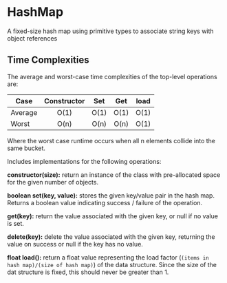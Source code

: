 # HashMap
A fixed-size hash map using primitive types to associate string keys with object references

## Time Complexities
The average and worst-case time complexities of the top-level operations are:

| Case          | Constructor   | Set   | Get   | load  |
| ------------- |:-------------:|:-----:|:-----:|:-----:|
| Average       | O(1)          | O(1)  | O(1)  | O(1)  |
| Worst         | O(n)          | O(n)  | O(n)  | O(1)  |

Where the worst case runtime occurs when all n elements collide into the same bucket.

Includes implementations for the following operations:

**constructor(size):** return an instance of the class with pre-allocated space for the given number of objects.

**boolean set(key, value):** stores the given key/value pair in the hash map. Returns a boolean value indicating success / failure of the operation.

**get(key):** return the value associated with the given key, or null if no value is set.

**delete(key):** delete the value associated with the given key, returning the value on success or null if the key has no value.

**float load():** return a float value representing the load factor (`(items in hash map)/(size of hash map)`) of the data structure. Since the size of the dat structure is fixed, this should never be greater than 1.
